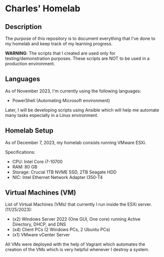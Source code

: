 # Charles' Homelab
## Description
The purpose of this repository is to document everything that I've done to my homelab and keep track of my learning progress.

**WARNING**: The scripts that I created are used only for testing/demonstration purposes. These scripts are NOT to be used in a production environment.

## Languages
As of November 2023, I'm currently using the following languages:
- PowerShell (Automating Microsoft environment)

Later, I will be developing scripts using Ansible which will help me automate many tasks especially in a Linux environment.

## Homelab Setup
As of December 7, 2023, my homelab consists running VMware ESXi.

Specifications:
- CPU: Intel Core i7-10700
- RAM: 80 GB
- Storage: Crucial 1TB NVME SSD, 2TB Seagate HDD
- NIC: Intel Ethernet Network Adapter I350-T4

## Virtual Machines (VM)
List of Virtual Machines (VMs) that currently I run inside the ESXi server. (11/25/2023):
- (x2) Windows Server 2022 (One GUI, One core) running Active Directory, DHCP, and DNS
- (x4) Client PCs (2 Windows PCs, 2 Ubuntu PCs)
- (x1) VMware vCenter Server

All VMs were deployed with the help of Vagrant which automates the creation of the VMs which is very helpful whenever I destroy a system.

